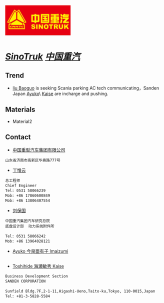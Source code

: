 # [![SinoTruk](./assets/img/SinoTruk.png "Home") ](http://cnhtc.com.cn/)

# ***[SinoTruk](http://cnhtc.com.cn/ "Home")  [中国重汽](http://cnhtc.com.cn/ "Home")***



## Trend

- [liu Baoguo](#jump1) is seeking Scania parking AC tech communicating，Sanden Japan [Ayuko](#jump2)\ [Kaise](#jump3) are incharge and pushing.

## Materials
- Material2

## Contact
- [中国重型汽车集团有限公司](mailto:) 
```
山东省济南市高新区华奥路777号
```

- [丁惟云](mailto:dingwy@sinotruk.com) 
```
总工程师
Chief Engineer
Tel: 0531 58066239
Mob: +86 17860600849
Mob: +86 13806407554
```

- <span id="jump1">[刘保国](mailto:liubaoguo@sinotruk.com) <span>
```
中国重汽集团汽车研究总院
底盘设计部  动力系统附件所

Tel: 0531 58066242
Mob: +86 13964028121
```
- <span id="jump2">[Ayuko 今泉亜有子 Imaizumi](mailto:ayuko.imaizumi.rl@g-sanden.com) <span>
```

```
- <span id="jump3">[Toshihide 海瀬敏秀 Kaise](mailto:toshihide.kaise.zx@g-sanden.com) <span>
```
Business Development Section
SANDEN CORPORATION

Sunfield Bldg.7F,2-1-11,Higashi-Ueno,Taito-ku,Tokyo, 110-0015,Japan
Tel: +81-3-5828-5584
```